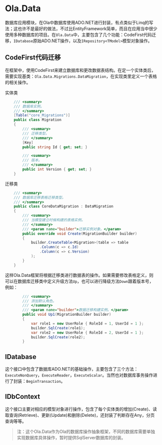 # Ola.Data

数据库应用模块，在Ola中数据库使用ADO.NET进行封装，有点类似于Linq的写法；这也许不是最好的做法，不过比EntityFramework简单，而且在应用当中很少使用多种数据库的项目。在`Ola.Data`中，主要包含了几个功能：CodeFirst代码迁移，`IDatabase`原始ADO.NET操作，以及`IRepository<TModel>`模型对象操作。

## CodeFirst代码迁移

在框架中，使用CodeFirst来建立数据库和更改数据表结构。在定一个实体类后，需要实现基类：`Ola.Data.Migrations.DataMigration`，在实现类里定义一个表格的相关操作。

实体类
```csharp
    /// <summary>
    /// 数据库实例。
    /// </summary>
    [Table("core_Migrations")]
    public class Migration
    {
        /// <summary>
        /// 迁移类型。
        /// </summary>
        [Key]
        public string Id { get; set; }

        /// <summary>
        /// 版本。
        /// </summary>
        public int Version { get; set; }
    }
```

迁移类
```csharp
    /// <summary>
    /// 数据库迁移表格迁移类型。
    /// </summary>
    public class CoreDataMigration : DataMigration
    {
        /// <summary>
        /// 当模型建立时候构建的表格实例。
        /// </summary>
        /// <param name="builder">迁移实例对象。</param>
        public override void Create(MigrationBuilder builder)
        {
            builder.CreateTable<Migration>(table => table
                .Column(c => c.Id)
                .Column(c => c.Version)
            );
        }
    }
```
这样Ola.Data框架将根据迁移类进行数据表的操作。如果需要修改表格定义，则可以在数据库迁移类中定义升级方法`Up`，也可以进行降级方法`Down`跟着版本号，例如：

```csharp
        /// <summary>
        /// 添加默认角色。
        /// </summary>
        /// <param name="builder">数据迁移构建实例。</param>
        public void Up1(MigrationBuilder builder)
        {
            var role1 = new UserRole { RoleId = 1, UserId = 1 };
            builder.SqlCreate(role1);
            var role2 = new UserRole { RoleId = 2, UserId = 1 };
            builder.SqlCreate(role2);
        }
```

## IDatabase

这个接口中包含了数据库ADO.NET的基础操作，主要包含了三个方法：`ExecuteNonQuery`，`ExecuteReader`，`ExecuteScalar`。当然也对数据库事务操作进行了封装：`BeginTransaction`。

## IDbContext<TModel>

这个接口主要对相应的模型对象进行操作，包含了每个实体类的增加(Create)、读取查询(Retrieve)、更新(Update)和删除(Delete)，还封装了判断存在Any，分页查询等等。

> 注：这个Ola.Data作为Ola的数据库操作抽象框架，不同的数据库需要单独实现数据库具体操作，暂时提供SqlServer数据库的封装。
